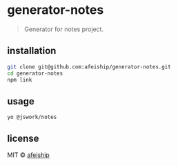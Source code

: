 # generator-notes
> Generator for notes project.

## installation
```bash
git clone git@github.com:afeiship/generator-notes.git
cd generator-notes
npm link
```

## usage
```
yo @jswork/notes
```

## license
MIT © [afeiship](https://js.work)
